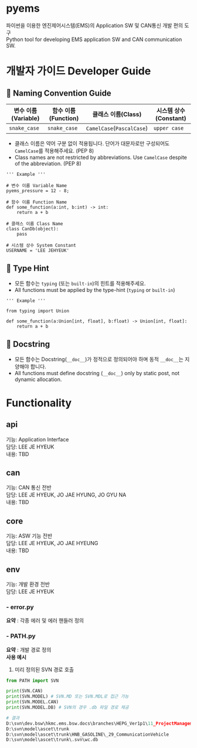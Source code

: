 # pyems

파이썬을 이용한 엔진제어시스템(EMS)의 Application SW 및 CAN통신 개발 편의 도구<br>
Python tool for developing EMS application SW and CAN communication SW. 

# 개발자 가이드 Developer Guide

## 🧾 Naming Convention Guide

| 변수 이름(Variable) | 함수 이름(Function) | 클래스 이름(Class) | 시스템 상수(Constant) |
|------------------|-----------------|---------------------------|---|
| `snake_case`     | `snake_case`    | `CamelCase`(`PascalCase`) | `upper case` |
* 클래스 이름은 약어 구분 없이 적용됩니다. 단어가 대문자로만 구성되어도 `CamelCase`를 적용해주세요. (PEP 8)
* Class names are not restricted by abbreviations. Use `CamelCase` despite of the abbreviation. (PEP 8)

```
''' Example '''

# 변수 이름 Variable Name
pyems_pressure = 12 - 8;

# 함수 이름 Function Name
def some_function(a:int, b:int) -> int:
    return a + b
    
# 클래스 이름 Class Name
class CanDb(object):
    pass
    
# 시스템 상수 System Constant
USERNAME = 'LEE JEHYEUK'
```

## 🧾 Type Hint
* 모든 함수는 `typing` (또는 `built-in`)의 힌트를 적용해주세요.
* All functions must be applied by the type-hint (`typing` or `built-in`)

```
''' Example '''

from typing import Union

def some_function(a:Union[int, float], b:float) -> Union[int, float]:
    return a + b
```

## 🧾 Docstring
* 모든 함수는 Docstring(`__doc__`)가 정적으로 정의되어야 하며 동적 `__doc__`는 지양해야 합니다.
* All functions must define docstring (`__doc__`) only by static post, not dynamic allocation.

# Functionality

## api
기능: Application Interface<br>
담당: LEE JE HYEUK<br>
내용: TBD<br>

## can
기능: CAN 통신 전반<br>
담당: LEE JE HYEUK, JO JAE HYUNG, JO GYU NA<br>
내용: TBD<br>

## core
기능: ASW 기능 전반<br>
담당: LEE JE HYEUK, JO JAE HYEUNG<br>
내용: TBD<br>

## env
기능: 개발 환경 전반<br>
담당: LEE JE HYEUK<br>
### - error.py
<b>요약</b> : 각종 에러 및 에러 핸들러 정의
### - PATH.py
<b>요약</b> : 개발 경로 정의<br>
<b>사용 예시</b><br>
1) 미리 정의된 SVN 경로 호출
```python
from PATH import SVN

print(SVN.CAN)
print(SVN.MODEL) # SVN.MD 또는 SVN.MDL로 접근 가능
print(SVN.MODEL.CAN)
print(SVN.MODEL.DB) # SVN의 경우 .db 파일 경로 제공
```

```python
# 결과
D:\svn\dev.bsw\hkmc.ems.bsw.docs\branches\HEPG_Ver1p1\11_ProjectManagement
D:\svn\model\ascet\trunk
D:\svn\model\ascet\trunk\HNB_GASOLINE\_29_CommunicationVehicle
D:\svn\model\ascet\trunk\.svn\wc.db
```
